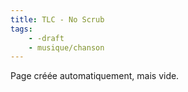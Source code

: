 ```yaml
---
title: TLC - No Scrub
tags:
    - -draft
    - musique/chanson
---
```


Page créée automatiquement, mais vide.
